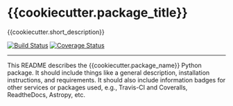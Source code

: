 
# {{cookiecutter.package_title}}

{{cookiecutter.short_description}}

[![Build Status](https://travis-ci.org/{{cookiecutter.github_username}}/{{cookiecutter.package_name}}.svg?branch=master)](https://travis-ci.org/{{cookiecutter.github_username}}/{{cookiecutter.package_name}})
[![Coverage Status](https://coveralls.io/repos/github/{{cookiecutter.github_username}}/{{cookiecutter.package_name}}/badge.svg?branch=master)](https://coveralls.io/github/{{cookiecutter.github_username}}/{{cookiecutter.package_name}}?branch=master)

----

This README describes the {{cookiecutter.package_name}} Python package.  It should include things like a general description, installation
instructions, and requirements.  It should also include information badges for other services or packages used, e.g., Travis-CI and Coveralls, ReadtheDocs, Astropy, etc.

